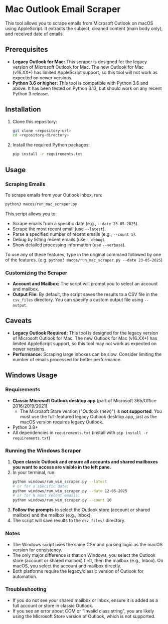 # Mac Outlook Email Scraper

This tool allows you to scrape emails from Microsoft Outlook on macOS using AppleScript. It extracts the subject, cleaned content (main body only), and received date of emails.

## Prerequisites

- **Legacy Outlook for Mac:** This scraper is designed for the legacy version of Microsoft Outlook for Mac. The new Outlook for Mac (v16.XX+) has limited AppleScript support, so this tool will not work as expected on newer versions.
- **Python 3.6 or higher:** This tool is compatible with Python 3.6 and above. It has been tested on Python 3.13, but should work on any recent Python 3 release.

## Installation

1. Clone this repository:
   ```bash
   git clone <repository-url>
   cd <repository-directory>
   ```

2. Install the required Python packages:
   ```bash
   pip install -r requirements.txt
   ```

## Usage

### Scraping Emails

To scrape emails from your Outlook inbox, run:

```bash
python3 macos/run_mac_scraper.py
```

This script allows you to:
- Scrape emails from a specific date (e.g., `--date 23-05-2025`).
- Scrape the most recent email (use `--latest`).
- Parse a specified number of recent emails (e.g., `--count 5`).
- Debug by listing recent emails (use `--debug`).
- Show detailed processing information (use `--verbose`).

To use any of these features, type in the original command followed by one of the features. (e.g. `python3 macos/run_mac_scraper.py --date 23-05-2025`)

### Customizing the Scraper

- **Account and Mailbox:** The script will prompt you to select an account and mailbox.
- **Output File:** By default, the script saves the results to a CSV file in the `csv_files` directory. You can specify a custom output file using `--output`.

## Caveats

- **Legacy Outlook Required:** This tool is designed for the legacy version of Microsoft Outlook for Mac. The new Outlook for Mac (v16.XX+) has limited AppleScript support, so this tool may not work as expected on newer versions.
- **Performance:** Scraping large inboxes can be slow. Consider limiting the number of emails processed for better performance.

## Windows Usage

### Requirements
- **Classic Microsoft Outlook desktop app** (part of Microsoft 365/Office 2016/2019/2021). 
  - The Microsoft Store version ("Outlook (new)") is **not supported**. You must use the full-featured legacy Outlook desktop app, just as the macOS version requires legacy Outlook.
- Python 3.8+
- All dependencies in `requirements.txt` (install with `pip install -r requirements.txt`)

### Running the Windows Scraper

1. **Open classic Outlook and ensure all accounts and shared mailboxes you want to access are visible in the left pane.**
2. In your terminal, run:
   ```sh
   python windows/run_win_scraper.py --latest
   # or for a specific date:
   python windows/run_win_scraper.py --date 12-05-2025
   # or for N most recent emails:
   python windows/run_win_scraper.py --count 10
   ```
3. **Follow the prompts** to select the Outlook store (account or shared mailbox) and the mailbox (e.g., Inbox).
4. The script will save results to the `csv_files/` directory.

### Notes
- The Windows script uses the same CSV and parsing logic as the macOS version for consistency.
- The only major difference is that on Windows, you select the Outlook store (account or shared mailbox) first, then the mailbox (e.g., Inbox). On macOS, you select the account and mailbox directly.
- Both platforms require the legacy/classic version of Outlook for automation.

### Troubleshooting
- If you do not see your shared mailbox or Inbox, ensure it is added as a full account or store in classic Outlook.
- If you see an error about COM or "Invalid class string", you are likely using the Microsoft Store version of Outlook, which is not supported.

